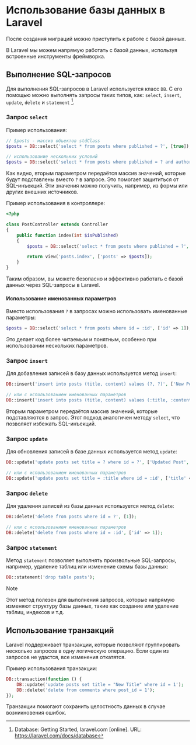 # Использование базы данных в Laravel

После создания миграций можно приступить к работе с базой данных.

В Laravel мы можем напрямую работать с базой данных, используя встроенные инструменты фреймворка.

## Выполнение SQL-запросов

Для выполнения SQL-запросов в Laravel используется класс `DB`. С его помощью можно выполнять запросы таких типов, как: `select`, `insert`, `update`, `delete` и `statement` [^1].

### Запрос `select`

Пример использования:

```php
// $posts - массив объектов stdClass
$posts = DB::select('select * from posts where published = ?', [true]);

// использование нескольких условий
$posts = DB::select('select * from posts where published = ? and author_id = ?', [true, 1]);
```

Как видно, вторым параметром передаётся массив значений, которые будут подставлены вместо `?` в запросе. Это помогает защититься от SQL-инъекций. Эти значения можно получить, например, из формы или других внешних источников.

Пример использования в контроллере:

```php
<?php

class PostController extends Controller
{
    public function index(int $isPublished)
    {
        $posts = DB::select('select * from posts where published = ?', [$isPublished]);

        return view('posts.index', ['posts' => $posts]);
    }
}
```

Таким образом, вы можете безопасно и эффективно работать с базой данных через SQL-запросы в Laravel.

#### Использование именованных параметров

Вместо использования `?` в запросах можно использовать именованные параметры:

```php
$posts = DB::select('select * from posts where id = :id', ['id' => 1]);
```

Это делает код более читаемым и понятным, особенно при использовании нескольких параметров.

### Запрос `insert`

Для добавления записей в базу данных используется метод `insert`:

```php
DB::insert('insert into posts (title, content) values (?, ?)', ['New Post', 'Content']);

// или с использованием именованных параметров
DB::insert('insert into posts (title, content) values (:title, :content)', ['title' => 'New Post', 'content' => 'Content']);
```

Вторым параметром передаётся массив значений, которые подставляются в запрос. Этот подход аналогичен методу `select`, что позволяет избежать SQL-инъекций.

### Запрос `update`

Для обновления записей в базе данных используется метод `update`:

```php
DB::update('update posts set title = ? where id = ?', ['Updated Post', 1]);

// или с использованием именованных параметров
DB::update('update posts set title = :title where id = :id', ['title' => 'Updated Post', 'id' => 1]);
```

### Запрос `delete`

Для удаления записей из базы данных используется метод `delete`:

```php
DB::delete('delete from posts where id = ?', [1]);

// или с использованием именованных параметров
DB::delete('delete from posts where id = :id', ['id' => 1]);
```

### Запрос `statement`

Метод `statement` позволяет выполнять произвольные SQL-запросы, например, удаление таблиц или изменение схемы базы данных:

```php
DB::statement('drop table posts');
```

> [!NOTE]
> Этот метод полезен для выполнения запросов, которые напрямую изменяют структуру базы данных, такие как создание или удаление таблиц, индексов и т.д. 

## Использование транзакций

Laravel поддерживает транзакции, которые позволяют группировать несколько запросов в одну логическую операцию. Если один из запросов не удастся, все изменения откатятся.

Пример использования транзакции:

```php
DB::transaction(function () {
    DB::update('update posts set title = "New Title" where id = 1');
    DB::delete('delete from comments where post_id = 1');
});
```

Транзакции помогают сохранить целостность данных в случае возникновения ошибок.

[^1]: Database: Getting Started, laravel.com [online]. URL: https://laravel.com/docs/database